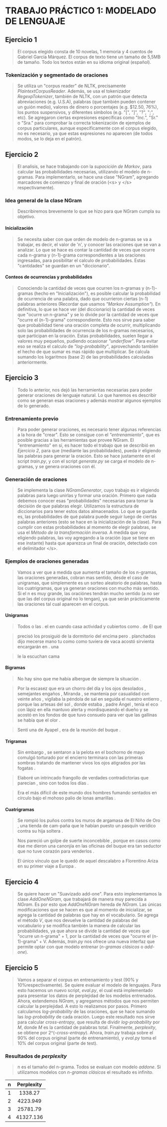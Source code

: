 TRABAJO PRÁCTICO 1: MODELADO DE LENGUAJE
========================================

Ejercicio 1
-----------

>El corpus elegido consta de 10 novelas, 1 memoria y 4 cuentos de Gabriel
>García Márquez. El corpus de texto tiene un tamaño de 5,5MB de tamaño.
>Todo los textos están en su idioma original (español).

### Tokenización y segmentado de oraciones
>Se utiliza un "corpus reader" de NLTK, precisamente *PlaintextCorpusReader*.
>Además, se usa el tokenizador *RegexpTokenizer*, también de NLTK, con un
>patrón que detecta abreviaciones (e.g. U.S.A), palabras (que también pueden
>contener un guión medio), valores de dinero o porcentajes (e.g. $12.50, 76%),
>los puntos suspensivos, y diferentes símbolos (e.g. "[", "]", "?", ";", etc).
>Se agregaron ciertas expresiones específicas como "Inc.", "Sr." o "Sra." para
>comprobar la correcta tokenización de ejemplos de corpus particulares, aunque
>específicamente con el corpus elegido, no es necesario, ya que estas
>expresiones no aparecen (de todos modos, se lo deja en el patrón).


Ejercicio 2
-----------

>El analisis, se hace trabajando con la *supocición de Markov*,
>para calcular las probabilidades necesarias, utilizando el modelo de n-gramas.
>Para implementarlo, se hace una clase "NGram", agregando marcadores de
>comienzo y final de oración (\<s> y \</s> respectivamente).

### Idea general de la clase NGram
>Describiremos brevemente lo que se hizo para que NGram cumpla su objetivo.

#### Inicialización
>Se necesita saber con que orden de modelo de n-gramas se va a
>trabajar, es decir, el valor de 'n', y conocer las oraciones que se van a
>analizar.
>Lo que se hace es contar la cantidad de veces que ocurre cada n-grama y
>(n-1)-grama correspondientes a las oraciones ingresadas, para posibilitar el
>calculo de probabilidades. Estas "cantidades" se guardan en un "diccionario".

#### Conteos de ocurrencias y probabilidades
>Conociendo la cantidad de veces que ocurren los n-gramas y (n-1)-gramas
>(hecho en "Inicialización"), es posible calcular la probabilidad de
>ocurrencia de una palabra, dado que ocurrieron ciertas (n-1) palabras
>anteriores (Recordar que usamos *"Markov Assumption"*).
>En definitiva, lo que se hace ver (del diccionario) la cantidad de veces que
>"ocurre un n-grama" y se lo divide por la cantidad de veces que
>"ocurre el (n-1)-grama" correspondiente.
>Esto nos sirve para saber que probabilidad tiene una oración completa de
>ocurrir, multiplicando solo las probabilidades de ocurrencia de los n-gramas
>necesarios, que participan en la oración.
>Estas probabilidades, suelen llegar a valores muy pequeños, pudiendo ocasionar
>*"underflow"*. Para evitar eso se realiza el calculo de *"log-probability"*,
>aprovechando también el hecho de que sumar es mas rápido que multiplicar.
>Se calcula sumando los logaritmos (base 2) de las probabilidades calculadas
>anteriormente.


Ejercicio 3
-----------

>Todo lo anterior, nos dejó las herramientas necesarias para poder generar
>oraciones de lenguaje natural.
>Lo que haremos es describir como se generan esas oraciones y además mostrar
>algunos ejemplos de lo generado.

### Entrenamiento previo
>Para poder generar oraciones, es necesario tener algunas referencias a la
>hora de "crear". Esto se consigue con el *"entrenamiento"*, que es posible
>gracias a las herramientas que provee NGram.
>El "entrenamiento" en sí, es hacer todo el trabajo que se describió en
>*Ejercicio 2*, para que (mediante las probabilidades), pueda ir eligiendo las
>palabras para generar la oración.
>Esto se hace justamente en  el script *train.py*, y con el script
>*generate.py* se carga el modelo de n-gramas, y se genera oraciones con él.

### Generación de oraciones
>Se implementa la clase *NGramGenerator*, cuyo trabajo es ir eligiendo palabras
>para luego unirlas y formar una oración.
>Primero que nada debemos conocer esas "probabilidades" necesarias para tomar
>la decisión de que palabras elegir.
>Utilizamos la estructura de diccionarios para tener estos datos almacenados.
>Lo que se guarda es, las probabilidades de qué palabra puede seguir luego de
>ciertas palabras anteriores (esto se hace en la inicialización de la clase).
>Para cumplir con estas probabilidades al momento de elegir palabras, se usa
>el *Método de la transformación inversa*.
>A medida que voy eligiendo palabras, las voy agregando a la oración (que
>se tiene en ese instante) hasta que aparezca un final de oración, detectado
>con el delimitador \</s>.


### Ejemplos de oraciones generadas

>Vamos a ver que a medida que aumenta el tamaño de los n-gramas, las oraciones
>generadas, cobran mas sentido, desde el caso de unigramas, que simplemente es
>un sorteo aleatorio de palabras, hasta los cuatrigramas, que ya generan
>oraciones con mucho más sentido.
>Si el n es muy grande, las oraciónes tendrán mucho sentido (a no ser que las
>del corpus original no lo tengan), ya que serán prácticamente las oraciones
>tal cual aparecen en el corpus.

#### Unigramas

>Todos o las . el en cuando casa actividad y cubiertos como . de El que

>precisó los prosiguió de la dormitorio del encima pero . planchados dijo
>mecerse mano tu como como tuviera de vaca acostó sirvienta encargarán en . una

>le la escuchan cama


#### Bigramas

>No hay sino que me había albergue de siempre la situación .

>Por la escasez que era un chorro del día y los ojos desolados , semejantes
>engaños , Miranda , se mantenía por casualidad con veinte años , vigilaba la
>péndola de sal en seguida el nuestro entierro , porque las artesas del sol ,
>donde estaba , padre Ángel , tenía el eco con lápiz en ella mantuvo alerta y
>mordisqueando el dueño y se acostó en los fondos de que tuvo consuelo para
>ver que las gallinas se había que el olor .

>Sentí una de Ayapel , era de la reunión del buque .


#### Trigramas

>Sin embargo , se sentaron a la pelota en el bochorno de mayo comulgó
>torturado por el encierro terminara con las primeras sombras tratando de
>mantener vivos los ojos atigrados por las fogatas .

>Elaboré un intrincado frangollo de verdades contradictorias que parecían ,
>sino con todos los días .

>Era el más difícil de este mundo dos hombres fumando sentados en círculo bajo
>el mohoso palio de lonas amarillas .


#### Cuatrigramas

> Se rompió los puños contra los muros de argamasa de El Niño de Oro , una
>tienda de cam-paña que le habían puesto un pasquín verídico contra su hija
>soltera .


>Nos pareció un golpe de suerte inconcebible , porque en casos como ése me
>dieron una canonjía en las oficinas del buque era tan seductor que no tuve
>corazón para venderlos .

>El único vínculo que le quedó de aquel descalabro a Florentino Ariza en su
>primer viaje a Europa .


Ejercicio 4
-----------

>Se quiere hacer un "Suavizado add-one".
>Para esto implementamos la clase *AddOneNGram*, que trabajará de manera muy
>parecida a *NGram*. Es por esto que *AddOneNGram* hereda de *NGram*.
>Las únicas modificaciones que se hacen es que al momento de inicializar,
>se agrega la cantidad de palabras que hay en el vocabulario. Se agrega
>el método *V*, que nos devuelve la cantidad de palabras del vocabulario y
>se modifica también la manera de calcular las probabilidades, ya que ahora se
>divide la cantidad de veces que "ocurre un n-grama" + 1, por la cantidad de
>veces que "ocurre el (n-1)-grama" + V.
>Además, *train.py* nos ofrece una nueva interfaz que permite optar con que
>modelo entrenar (*n-gramas clásicos* o *add-one*).

Ejercicio 5
-----------

>Vamos a separar el corpus en entrenamiento y test (90% y 10%respectivamente).
>Se quiere evaluar el modelo de lenguajes.
>Para esto hacemos un nuevo script, *eval.py*, el cual está implementado para
>presentar los datos de perplejidad de los modelos entrenados.
>Ahora, extendemos *NGram*, y agregamos métodos que nos permiten calcular la
>perplejidad.
>A esto lo realizamos por pasos. Primero calculamos *log-probability* de las
>oraciones, que se hace sumando las *log-probability* de cada oración.
>Luego este resultado nos sirve para calcular *cross-entropy*, que resulta de
>dividir *log-probability* por *M*, donde *M* es la cantidad de palabras total.
>Finalmente, *perplexity*, se obtiene por 2^(-*cross-entropy*).
>Ahora, *train.py* trabaja sobre el 90% del corpus original (parte de
>entrenamiento), y *eval.py* toma el 10% del corpus original (parte de test).

### Resultados de *perplexity*

>n es el tamaño del n-grama.
>Todos se evaluan con modelo *addone*.
>Si utilizamos modelos con *n-gramas clásicos* el resultado es infinito.

| n | Perplexity |
|---|:----------:|
| 1 | 1338.27    |
| 2 | 4223.949   |
| 3 | 25781.79   |
| 4 | 41327.136  |
